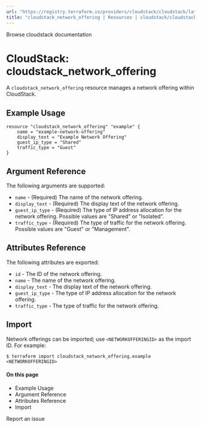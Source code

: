 ```yaml
---
url: "https://registry.terraform.io/providers/cloudstack/cloudstack/latest/docs/resources/network_offering"
title: "cloudstack_network_offering | Resources | cloudstack/cloudstack | Terraform | Terraform Registry"
---
```


Browse cloudstack documentation

# CloudStack: cloudstack_network_offering

A `cloudstack_network_offering` resource manages a network offering within CloudStack.

## Example Usage

```hcl hcl
resource "cloudstack_network_offering" "example" {
    name = "example-network-offering"
    display_text = "Example Network Offering"
    guest_ip_type = "Shared"
    traffic_type = "Guest"
}
```

## Argument Reference

The following arguments are supported:

- `name` \- (Required) The name of the network offering.
- `display_text` \- (Required) The display text of the network offering.
- `guest_ip_type` \- (Required) The type of IP address allocation for the network offering. Possible values are "Shared" or "Isolated".
- `traffic_type` \- (Required) The type of traffic for the network offering. Possible values are "Guest" or "Management".

## Attributes Reference

The following attributes are exported:

- `id` \- The ID of the network offering.
- `name` \- The name of the network offering.
- `display_text` \- The display text of the network offering.
- `guest_ip_type` \- The type of IP address allocation for the network offering.
- `traffic_type` \- The type of traffic for the network offering.

## Import

Network offerings can be imported; use `<NETWORKOFFERINGID>` as the import ID. For example:

```shell shell
$ terraform import cloudstack_network_offering.example <NETWORKOFFERINGID>
```

#### On this page

- Example Usage
- Argument Reference
- Attributes Reference
- Import

Report an issue